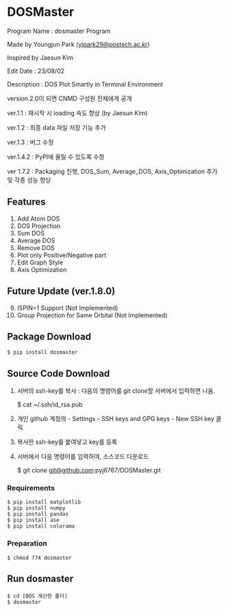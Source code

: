 # DOSMaster
Program Name : dosmaster Program

Made by Youngjun Park (yjpark29@postech.ac.kr)

Inspired by Jaesun Kim

Edit Date : 23/08/02

Description : DOS Plot Smartly in Terminal Environment


version.2.0이 되면 CNMD 구성원 전체에게 공개


ver.1.1 : 재시작 시 loading 속도 향상 (by Jaesun Kim)

ver.1.2 : 최종 data 파일 저장 기능 추가

ver.1.3 : 버그 수정

ver.1.4.2 : PyPI에 올릴 수 있도록 수정

ver 1.7.2 : Packaging 진행, DOS_Sum, Average_DOS, Axis_Optimization 추가 및 각종 성능 향상


## Features
1) Add Atom DOS
2) DOS Projection
3) Sum DOS
4) Average DOS
5) Remove DOS
6) Plot only Positive/Negative part
7) Edit Graph Style
8) Axis Optimization


## Future Update (ver.1.8.0)
9) ISPIN=1 Support (Not Implemented)
10) Group Projection for Same Orbital (Not Implemented)


## Package Download

    $ pip install dosmaster


## Source Code Download

   1) 서버의 ssh-key를 복사 : 다음의 명령어를 git clone할 서버에서 입력하면 나옴.


         $ cat ~/.ssh/id_rsa.pub
   3) 개인 github 계정의 - Settings - SSH keys and GPG keys - New SSH key 클릭
   4) 복사한 ssh-key를 붙여넣고 key를 등록
   5) 서버에서 다음 명령어를 입력하여, 소스코드 다운로드

         $ git clone git@github.com:pyj6767/DOSMaster.git

### Requirements

    $ pip install matplotlib
    $ pip install numpy
    $ pip install pandas
    $ pip install ase
    $ pip install colorama


### Preparation

    $ chmod 774 dosmaster

## Run dosmaster

    $ cd [DOS 계산한 폴더]
    $ dosmaster
